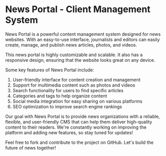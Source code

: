 # News Portal - Client Management System

News Portal is a powerful content management system designed for news websites. With an easy-to-use interface, journalists and editors can easily create, manage, and publish news articles, photos, and videos.

This news portal is highly customizable and scalable. It also has a responsive design, ensuring that the website looks great on any device.

Some key features of News Portal include:

1) User-friendly interface for content creation and management
2) Support for multimedia content such as photos and videos
3) Search functionality for users to find specific articles
4) Categories and tags to help organize content
5) Social media integration for easy sharing on various platforms
6) SEO optimization to improve search engine rankings

Our goal with News Portal is to provide news organizations with a reliable, flexible, and user-friendly CMS that can help them deliver high-quality content to their readers. We're constantly working on improving the platform and adding new features, so stay tuned for updates!

Feel free to fork and contribute to the project on GitHub. Let's build the future of news together!
